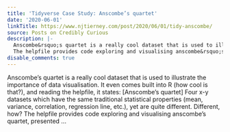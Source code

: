 ```yaml
---
title: 'Tidyverse Case Study: Anscombe’s quartet'
date: '2020-06-01'
linkTitle: https://www.njtierney.com/post/2020/06/01/tidy-anscombe/
source: Posts on Credibly Curious
description: |-
  Anscombe&rsquo;s quartet is a really cool dataset that is used to illustrate the importance of data visualisation. It even comes built into R (how cool is that?), and reading the helpfile, it states: [Anscombe&rsquo;s quartet] Four x-y datasets which have the same traditional statistical properties (mean, variance, correlation, regression line, etc.), yet are quite different. Different, how?
  The helpfile provides code exploring and visualising anscombe&rsquo;s quartet, presented ...
disable_comments: true
---
```

Anscombe&rsquo;s quartet is a really cool dataset that is used to illustrate the importance of data visualisation. It even comes built into R (how cool is that?), and reading the helpfile, it states: [Anscombe&rsquo;s quartet] Four x-y datasets which have the same traditional statistical properties (mean, variance, correlation, regression line, etc.), yet are quite different. Different, how?
The helpfile provides code exploring and visualising anscombe&rsquo;s quartet, presented ...